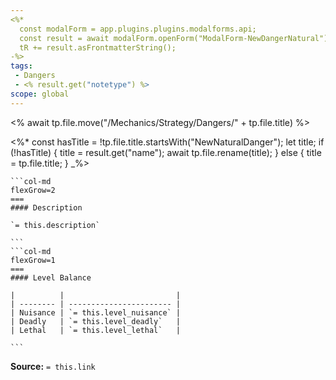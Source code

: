 ```yaml
---
<%*
  const modalForm = app.plugins.plugins.modalforms.api;
  const result = await modalForm.openForm("ModalForm-NewDangerNatural");
  tR += result.asFrontmatterString();
-%>
tags:
 - Dangers
 - <% result.get("notetype") %>
scope: global
---
```


<% await tp.file.move("/Mechanics/Strategy/Dangers/" + tp.file.title) %>

<%*
const hasTitle = !tp.file.title.startsWith("NewNaturalDanger");
let title;
if (!hasTitle) {
    title = result.get("name");
    await tp.file.rename(title);
} else {
    title = tp.file.title;
}
_%>

````col
```col-md
flexGrow=2
===
#### Description

`= this.description`

```
```col-md
flexGrow=1
===
#### Level Balance

|          |                         |
| -------- | ----------------------- |
| Nuisance | `= this.level_nuisance` |
| Deadly   | `= this.level_deadly`   |
| Lethal   | `= this.level_lethal`   |

```
````

**Source:** `= this.link`